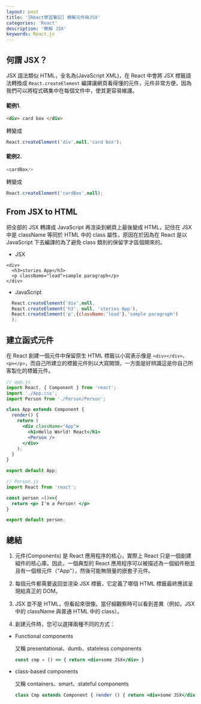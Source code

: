 ```yaml
---
layout: post
title: '[React學習筆記] 暸解元件與JSX'
categories: 'React'
description: '暸解 JSX'
keywords: React.js
---
```


## 何謂 JSX？ 
JSX 語法類似 HTML，全名為(JavaScript XML)，在 React 中會將 JSX 標籤語法轉換成 `React.createElement` 編譯讓網頁看得懂的元件，元件非常方便，因為我們可以將程式碼集中在每個文件中，使其更容易維護。



#### 範例1.

```html
<div> card box </div>
```
轉變成
```js
React.createElement('div',null,'card box');
```

#### 範例2.

```js
<cardBox/>
```
轉變成
```js
React.createElement('cardBox',null);
```

## From JSX to HTML

把全部的 JSX 轉譯成 JavaScript 再渲染到網頁上最後變成 HTML，記住在 JSX 中是 className 等同於 HTML 中的 class 屬性，原因在於因為在 React 是以 JavaScript 下去編譯的為了避免 class 類別的保留字才區個開來的。

- JSX

```hyml
<div>
  <h3>stories App</h3>
  <p className="lead">sample paragraph</p>
</div>
```

- JavaScript

```js
  React.createElement('div',null,
  React.createElement('h3', null, 'stories App'),
  React.createElement('p',{className:'lead'},'sample paragraph')
  );
```

## 建立函式元件

在 React 創建一個元件中保留原生 HTML 標籤以小寫表示像是 `<div></div>`、`<p></p>`，而自己所建立的標籤元件則以大寫開頭，一方面是好辨識這是你自己所客製化的標籤元件。


```jsx
// app.js
import React, { Component } from 'react';
import './App.css';
import Person from './Person/Person';

class App extends Component {
  render() {
    return (
      <div className="App">
        <h1>Hello World! React</h1>
        <Person />
      </div>
    );
  }
}

export default App;
```

```jsx
// Person.js
import React from 'react';

const person =()=>{
  return <p> I'm a Person! </p>
}

export default person;
```


## 總結

1. 元件(Components) 是 React 應用程序的核心，實際上 React 只是一個創建組件的核心庫。因此，一個典型的 React 應用程序可以被描述為一個組件樹並且有一個根元件（"App"），然後可能無限量的嵌套子元件。

2. 每個元件都需要返回並渲染 JSX 標籤，它定義了哪個 HTML 標籤最終應該呈現給真正的 DOM。

3. JSX 並不是 HTML，但看起來很像。當仔細觀察時可以看到差異（例如，JSX 中的 className 與普通 HTML 中的  class）。

4. 創建元件時，您可以選擇兩種不同的方式：

  - Functional components 

    又稱 presentational、dumb、stateless components

    ```jsx
    const cmp = () => { return <div>some JSX</div> }
    ```
  - class-based components

    又稱 containers、smart、stateful components

    ```jsx
    class Cmp extends Component { render () { return <div>some JSX</div> } } 
    ```



